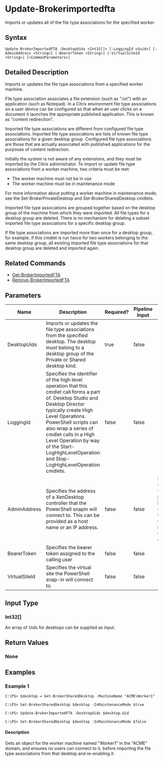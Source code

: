 ﻿
# Update-Brokerimportedfta
Imports or updates all of the file type associations for the specified worker.
## Syntax
```
Update-BrokerImportedFTA -DesktopUids <Int32[]> [-LoggingId <Guid>] [-AdminAddress <String>] [-BearerToken <String>] [-VirtualSiteId <String>] [<CommonParameters>]
```
## Detailed Description
Imports or updates the file type associations from a specified worker machine.

File type association associates a file extension (such as ".txt") with an application (such as Notepad). In a Citrix environment file type associations on a user device can be configured so that when an user clicks on a document it launches the appropriate published application. This is known as "content redirection".

Imported file type associations are different from configured file type associations. Imported file type associations are lists of known file type associations for a given desktop group. Configured file type associations are those that are actually associated with published applications for the purposes of content redirection.

Initially the system is not aware of any extensions, and they must be imported by the Citrix administrator. To import or update file type associations from a worker machine, two criteria must be met:

* The worker machine must not be in use
* The worker machine must be in maintenance mode

For more information about putting a worker machine in maintenance mode, see the Set-BrokerPrivateDesktop and Set-BrokerSharedDesktop cmdlets.

Imported file type associations are grouped together based on the desktop group of the machine from which they were imported. All file types for a desktop group are deleted. There is no mechanism for deleting a subset imported file type associations for a specific desktop group.

If file type associations are imported more than once for a desktop group, for example, if this cmdlet is run twice for two workers belonging to the same desktop group, all existing imported file type associations for that desktop group are deleted and imported again.


## Related Commands

* [Get-BrokerImportedFTA](../Get-BrokerImportedFTA/)
* [Remove-BrokerImportedFTA](../Remove-BrokerImportedFTA/)
## Parameters
| Name   | Description | Required? | Pipeline Input | Default Value |
| --- | --- | --- | --- | --- |
| DesktopUids | Imports or updates the file type associations from the specified desktop. The desktop must belong to a desktop group of the Private or Shared desktop kind. | true | false |  |
| LoggingId | Specifies the identifier of the high level operation that this cmdlet call forms a part of. Desktop Studio and Desktop Director typically create High Level Operations. PowerShell scripts can also wrap a series of cmdlet calls in a High Level Operation by way of the Start-LogHighLevelOperation and Stop-LogHighLevelOperation cmdlets. | false | false |  |
| AdminAddress | Specifies the address of a XenDesktop controller that the PowerShell snapin will connect to. This can be provided as a host name or an IP address. | false | false | Localhost. Once a value is provided by any cmdlet, this value will become the default. |
| BearerToken | Specifies the bearer token assigned to the calling user | false | false |  |
| VirtualSiteId | Specifies the virtual site the PowerShell snap-in will connect to. | false | false |  |

## Input Type

### Int32\[\]
An array of Uids for desktops can be supplied as input.
## Return Values

### None

## Examples

### Example 1
```
C:\PS> $desktop = Get-BrokerSharedDesktop -MachineName "ACME\Worker1"

C:\PS> Set-BrokerSharedDesktop $desktop -InMaintenanceMode $true

C:\PS> Update-BrokerImportedFTA -DesktopUids $desktop.Uid

C:\PS> Set-BrokerSharedDesktop $desktop -InMaintenanceMode $false
```
#### Description
Gets an object for the worker machine named "Worker1" in the "ACME" domain, and ensures no users can connect to it, before importing the file type associations from that desktop and re-enabling it.
